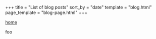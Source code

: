 +++
title = "List of blog posts"
sort_by = "date"
template = "blog.html"
page_template = "blog-page.html"
+++

[home](@/_index.md)

foo
